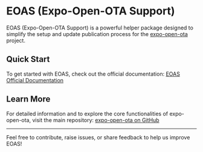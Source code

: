 # EOAS (Expo-Open-OTA Support)

EOAS (Expo-Open-OTA Support) is a powerful helper package designed to simplify the setup and update publication process for the [expo-open-ota](https://github.com/axelmarciano/expo-open-ota) project.

## Quick Start

To get started with EOAS, check out the official documentation:
[EOAS Official Documentation](https://axelmarciano.github.io/expo-open-ota/)

## Learn More
For detailed information and to explore the core functionalities of expo-open-ota, visit the main repository:
[expo-open-ota on GitHub](https://github.com/axelmarciano/expo-open-ota)

---

Feel free to contribute, raise issues, or share feedback to help us improve EOAS!

